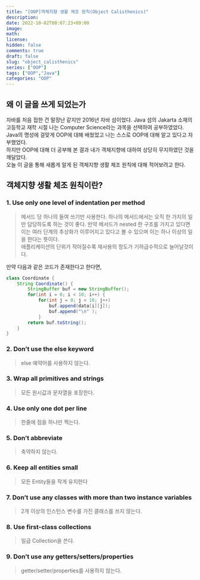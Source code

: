```yaml
---
title: "[OOP]객체지향 생활 체조 원칙(Object Calisthenics)"
description: 
date: 2022-10-02T00:07:23+09:00
image: 
math: 
license: 
hidden: false
comments: true
draft: false
slug: "object_calisthenics"
series: ["OOP"]
tags: ["OOP","Java"]
categories: "OOP"
---
```


## 왜 이 글을 쓰게 되었는가

자바를 처음 접한 건 말장난 같지만 2016년 자바 섬이었다. Java 섬의 Jakarta 소재의 고등학교 재학 시절 나는 Computer Science라는 과목을 선택하여 공부하였었다.  
Java의 명성에 걸맞게 OOP에 대해 배웠었고 나는 스스로 OOP에 대해 알고 있다고 자부했었다.  
하지만 OOP에 대해 더 공부해 본 결과 내가 객체지향에 대하여 상당히 무지하였던 것을 깨달았다.  
오늘 이 글을 통해 새롭게 알게 된 객체지향 생활 체조 원칙에 대해 적어보려고 한다.

## 객체지향 생활 체조 원칙이란?
### 1. Use only one level of indentation per method
> 메서드 당 하나의 들여 쓰기만 사용한다.
하나의 메서드에서는 오직 한 가지의 일만 담당하도록 하는 것이 좋다. 만약 메서드가 nested 한 구조를 가지고 있다면 이는 여러 단계의 추상화가 이루어지고 있다고 볼 수 있으며 이는 하나 이상의 일을 한다는 뜻이다.  
애플리케이션의 단위가 작아질수록 재사용의 정도가 기하급수적으로 늘어날것이다.

만약 다음과 같은 코드가 존재한다고 한다면,
```java
class Coordinate {
    String Coordinate() {
        StringBuffer buf = new StringBuffer();
        for(int i = 0; i < 10; i++) {
            for(int j = 0; j < 10; j++)
                buf.append(data[i][j]);
                buf.append("\n" );
            }
        return buf.toString();
    }
}
```


### 2. Don’t use the else keyword
> else 예약어를 사용하지 않는다.

### 3. Wrap all primitives and strings
> 모든 원시값과 문자열을 포장한다.

### 4. Use only one dot per line
> 한줄에 점을 하나만 찍는다.

### 5. Don’t abbreviate
> 축약하지 않는다.

### 6. Keep all entities small
> 모든 Entity들을 작게 유지한다

### 7. Don’t use any classes with more than two instance variables
> 2개 이상의 인스턴스 변수를 가진 클래스를 쓰지 않는다.

### 8. Use first-class collections
> 일급 Collection을 쓴다.

### 9. Don’t use any getters/setters/properties
> getter/setter/properties를 사용하지 않는다.
